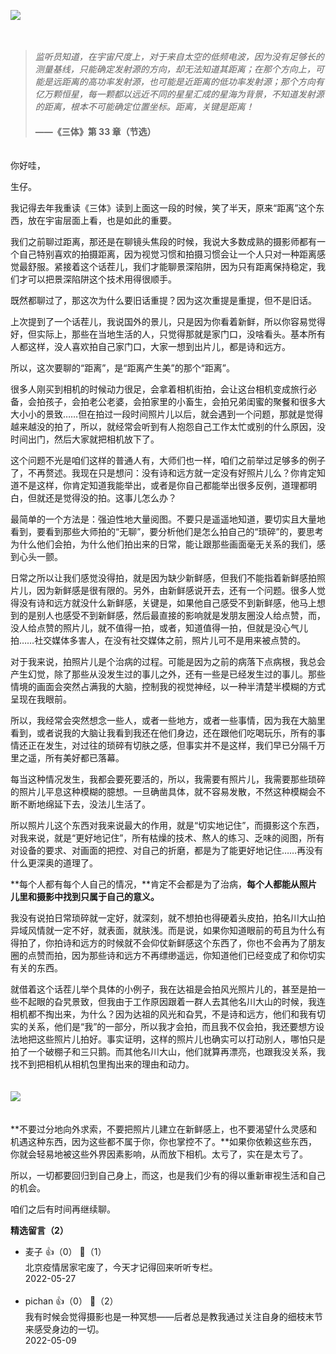 [![](https://static001.geekbang.org/resource/image/99/57/9961a1ed1a182yy3dbf8d1dfea8fd157.jpg?wh=750x360)](http://time.geekbang.org/column/article/486978)

　

> *监听员知道，在宇宙尺度上，对于来自太空的低频电波，因为没有足够长的测量基线，只能确定发射源的方向，却无法知道其距离；在那个方向上，可能是远距离的高功率发射源，也可能是近距离的低功率发射源；那个方向有亿万颗恒星，每一颗都以远近不同的星星汇成的星海为背景，不知道发射源的距离，根本不可能确定位置坐标。距离，关键是距离！*  
> 　  
> **——《三体》第 33 章（节选）**

　  
你好哇，

生仔。

我记得去年我重读《三体》读到上面这一段的时候，笑了半天，原来“距离”这个东西，放在宇宙层面上看，也是如此的重要。

我们之前聊过距离，那还是在聊镜头焦段的时候，我说大多数成熟的摄影师都有一个自己特别喜欢的拍摄距离，因为视觉习惯和拍摄习惯会让一个人只对一种距离感觉最舒服。紧接着这个话茬儿，我们才能聊景深陷阱，因为只有距离保持稳定，我们才可以把景深陷阱这个技术用得很顺手。

既然都聊过了，那这次为什么要旧话重提？因为这次重提是重提，但不是旧话。

上次提到了一个话茬儿，我说国外的景儿，只是因为你看着新鲜，所以你容易觉得好，但实际上，那些在当地生活的人，只觉得那就是家门口，没啥看头。基本所有人都这样，没人喜欢拍自己家门口，大家一想到出片儿，都是诗和远方。

所以，这次要聊的“距离”，是“距离产生美”的那个“距离”。

很多人刚买到相机的时候动力很足，会拿着相机街拍，会让这台相机变成旅行必备，会拍孩子，会拍老公老婆，会拍家里的小畜生，会拍兄弟闺蜜的聚餐和很多大大小小的景致……但在拍过一段时间照片儿以后，就会遇到一个问题，那就是觉得越来越没的拍了，所以，就经常会听到有人抱怨自己工作太忙或别的什么原因，没时间出门，然后大家就把相机放下了。

这个问题不光是咱们这样的普通人有，大师们也一样，咱们之前举过足够多的例子了，不再赘述。我现在只是想问：没有诗和远方就一定没有好照片儿么？你肯定知道不是这样，你肯定知道我能举出，或者是你自己都能举出很多反例，道理都明白，但就还是觉得没的拍。这事儿怎么办？

最简单的一个方法是：强迫性地大量阅图。不要只是遥遥地知道，要切实且大量地看到，要看到那些大师拍的“无聊”，要分析他们是怎么拍自己的“琐碎”的，要思考为什么他们会拍，为什么他们拍出来的日常，能让跟那些画面毫无关系的我们，感到心头一颤。

日常之所以让我们感觉没得拍，就是因为缺少新鲜感，但我们不能指着新鲜感拍照片儿，因为新鲜感是很有限的。另外，由新鲜感说开去，还有一个问题。很多人觉得没有诗和远方就没什么新鲜感，关键是，如果他自己感受不到新鲜感，他马上想到的是别人也感受不到新鲜感，然后最直接的影响就是发朋友圈没人给点赞，而，没人给点赞的照片儿，就不值得一拍，或者，知道值得一拍，但就是没心气儿拍……社交媒体多害人，在没有社交媒体之前，照片儿可不是用来被点赞的。

对于我来说，拍照片儿是个治病的过程。可能是因为之前的病落下点病根，我总会产生幻觉，除了那些从没发生过的事儿之外，还有一些是已经发生过的事儿。那些情境的画面会突然占满我的大脑，控制我的视觉神经，以一种半清楚半模糊的方式呈现在我眼前。

所以，我经常会突然想念一些人，或者一些地方，或者一些事情，因为我在大脑里看到，或者说我的大脑让我看到我还在他们身边，还在跟他们吃喝玩乐，所有的事情还正在发生，对过往的琐碎有切肤之感，但事实并不是这样，我们早已分隔千万里之遥，所有美好都已落幕。

每当这种情况发生，我都会要死要活的，所以，我需要有照片儿，我需要那些琐碎的照片儿平息这种模糊的臆想。一旦确凿具体，就不容易发散，不然这种模糊会不断不断地绵延下去，没法儿生活了。

所以照片儿这个东西对我来说最大的作用，就是“切实地记住”，而摄影这个东西，对我来说，就是“更好地记住”，所有枯燥的技术、熬人的练习、乏味的阅图，所有对设备的要求、对画面的把控、对自己的折磨，都是为了能更好地记住……再没有什么更深奥的道理了。

**每个人都有每个人自己的情况，**肯定不会都是为了治病，**每个人都能从照片儿里和摄影中找到只属于自己的意义。**

我没有说拍日常琐碎就一定好，就深刻，就不想拍也得硬着头皮拍，拍名川大山拍异域风情就一定不好，就表面，就肤浅。而是说，如果你知道眼前的苟且为什么有得拍了，你拍诗和远方的时候就不会仰仗新鲜感这个东西了，你也不会再为了朋友圈的点赞而拍，因为那些诗和远方不再缥缈遥远，你知道他们已经变成了和你切实有关的东西。

就借着这个话茬儿举个具体的小例子，我在达祖是会拍风光照片儿的，甚至是拍一些不起眼的旮旯景致，但我由于工作原因跟着一群人去其他名川大山的时候，我连相机都不掏出来，为什么？因为达祖的风光和旮旯，不是诗和远方，他们和我有切实的关系，他们是“我”的一部分，所以我才会拍，而且我不仅会拍，我还要想方设法地把这些照片儿拍好。事实证明，这样的照片儿也确实可以打动别人，哪怕只是拍了一个破棚子和三只鹅。而其他名川大山，他们就算再漂亮，也跟我没关系，我找不到把相机从相机包里掏出来的理由和动力。  
　

![](https://static001.geekbang.org/resource/image/d2/41/d2ed0c03421aef53b0e68eb3d36ee941.jpeg?wh=4032x2688)

　  
**不要过分地向外求索，不要把照片儿建立在新鲜感上，也不要渴望什么灵感和机遇这种东西，因为这些都不属于你，你也掌控不了。**如果你依赖这些东西，你就会轻易地被这些外界因素影响，从而放下相机。太亏了，实在是太亏了。

所以，一切都要回归到自己身上，而这，也是我们少有的得以重新审视生活和自己的机会。

咱们之后有时间再继续聊。
<div><strong>精选留言（2）</strong></div><ul>
<li><span>麦子</span> 👍（0） 💬（1）<div>北京疫情居家宅废了，今天才记得回来听听专栏。</div>2022-05-27</li><br/><li><span>pichan</span> 👍（0） 💬（2）<div>我有时候会觉得摄影也是一种冥想——后者总是教我通过关注自身的细枝末节来感受身边的一切。</div>2022-05-09</li><br/>
</ul>